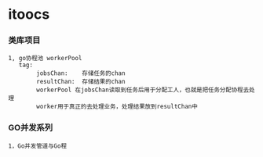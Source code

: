 # itoocs
### 类库项目
    1, go协程池 workerPool
       tag: 
            jobsChan:    存储任务的chan
            resultChan:  存储结果的chan
            workerPool 在jobsChan读取到任务后用于分配工人，也就是把任务分配协程去处理
            worker用于真正的去处理业务，处理结果放到resultChan中
            
### GO并发系列
    1，Go并发管道与Go程
